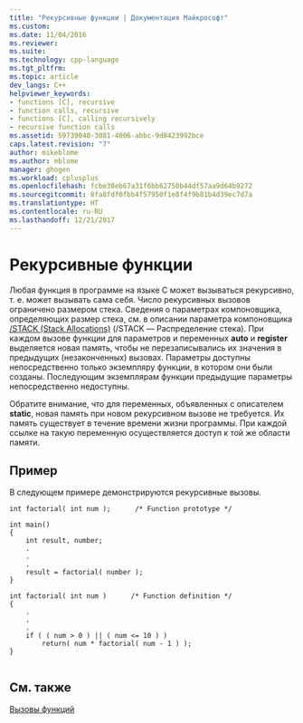 ```yaml
---
title: "Рекурсивные функции | Документация Майкрософт"
ms.custom: 
ms.date: 11/04/2016
ms.reviewer: 
ms.suite: 
ms.technology: cpp-language
ms.tgt_pltfrm: 
ms.topic: article
dev_langs: C++
helpviewer_keywords:
- functions [C], recursive
- function calls, recursive
- functions [C], calling recursively
- recursive function calls
ms.assetid: 59739040-3081-4006-abbc-9d8423992bce
caps.latest.revision: "7"
author: mikeblome
ms.author: mblome
manager: ghogen
ms.workload: cplusplus
ms.openlocfilehash: fcbe38eb67a31f6bb62750b44df57aa9d64b9272
ms.sourcegitcommit: 8fa8fdf0fbb4f57950f1e8f4f9b81b4d39ec7d7a
ms.translationtype: HT
ms.contentlocale: ru-RU
ms.lasthandoff: 12/21/2017
---
```

# <a name="recursive-functions"></a>Рекурсивные функции
Любая функция в программе на языке C может вызываться рекурсивно, т. е. может вызывать сама себя. Число рекурсивных вызовов ограничено размером стека. Сведения о параметрах компоновщика, определяющих размер стека, см. в описании параметра компоновщика [/STACK (Stack Allocations)](../build/reference/stack-stack-allocations.md) (/STACK — Распределение стека). При каждом вызове функции для параметров и переменных **auto** и **register** выделяется новая память, чтобы не перезаписывались их значения в предыдущих (незаконченных) вызовах. Параметры доступны непосредственно только экземпляру функции, в котором они были созданы. Последующим экземплярам функции предыдущие параметры непосредственно недоступны.  
  
 Обратите внимание, что для переменных, объявленных с описателем **static**, новая память при новом рекурсивном вызове не требуется. Их память существует в течение времени жизни программы. При каждой ссылке на такую переменную осуществляется доступ к той же области памяти.  
  
## <a name="example"></a>Пример  
 В следующем примере демонстрируются рекурсивные вызовы.  
  
```  
int factorial( int num );      /* Function prototype */  
  
int main()  
{  
    int result, number;  
    .  
    .  
    .  
    result = factorial( number );  
}  
  
int factorial( int num )      /* Function definition */  
{  
    .  
    .  
    .  
    if ( ( num > 0 ) || ( num <= 10 ) )  
        return( num * factorial( num - 1 ) );  
}  
  
```  
  
## <a name="see-also"></a>См. также  
 [Вызовы функций](../c-language/function-calls.md)